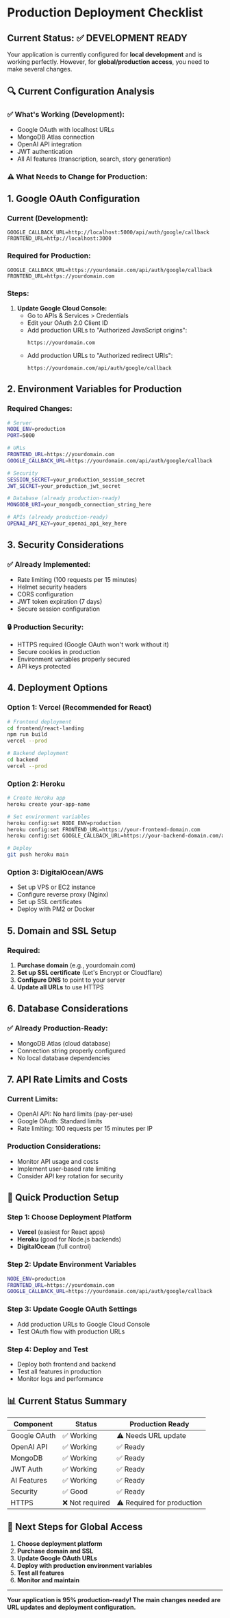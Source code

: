 # Production Deployment Checklist

## Current Status: ✅ DEVELOPMENT READY

Your application is currently configured for **local development** and is working perfectly. However, for **global/production access**, you need to make several changes.

## 🔍 Current Configuration Analysis

### ✅ What's Working (Development):
- Google OAuth with localhost URLs
- MongoDB Atlas connection
- OpenAI API integration
- JWT authentication
- All AI features (transcription, search, story generation)

### ⚠️ What Needs to Change for Production:

## 1. Google OAuth Configuration

### Current (Development):
```
GOOGLE_CALLBACK_URL=http://localhost:5000/api/auth/google/callback
FRONTEND_URL=http://localhost:3000
```

### Required for Production:
```
GOOGLE_CALLBACK_URL=https://yourdomain.com/api/auth/google/callback
FRONTEND_URL=https://yourdomain.com
```

### Steps:
1. **Update Google Cloud Console:**
   - Go to APIs & Services > Credentials
   - Edit your OAuth 2.0 Client ID
   - Add production URLs to "Authorized JavaScript origins":
     ```
     https://yourdomain.com
     ```
   - Add production URLs to "Authorized redirect URIs":
     ```
     https://yourdomain.com/api/auth/google/callback
     ```

## 2. Environment Variables for Production

### Required Changes:
```bash
# Server
NODE_ENV=production
PORT=5000

# URLs
FRONTEND_URL=https://yourdomain.com
GOOGLE_CALLBACK_URL=https://yourdomain.com/api/auth/google/callback

# Security
SESSION_SECRET=your_production_session_secret
JWT_SECRET=your_production_jwt_secret

# Database (already production-ready)
MONGODB_URI=your_mongodb_connection_string_here

# APIs (already production-ready)
OPENAI_API_KEY=your_openai_api_key_here
```

## 3. Security Considerations

### ✅ Already Implemented:
- Rate limiting (100 requests per 15 minutes)
- Helmet security headers
- CORS configuration
- JWT token expiration (7 days)
- Secure session configuration

### 🔒 Production Security:
- HTTPS required (Google OAuth won't work without it)
- Secure cookies in production
- Environment variables properly secured
- API keys protected

## 4. Deployment Options

### Option 1: Vercel (Recommended for React)
```bash
# Frontend deployment
cd frontend/react-landing
npm run build
vercel --prod

# Backend deployment
cd backend
vercel --prod
```

### Option 2: Heroku
```bash
# Create Heroku app
heroku create your-app-name

# Set environment variables
heroku config:set NODE_ENV=production
heroku config:set FRONTEND_URL=https://your-frontend-domain.com
heroku config:set GOOGLE_CALLBACK_URL=https://your-backend-domain.com/api/auth/google/callback

# Deploy
git push heroku main
```

### Option 3: DigitalOcean/AWS
- Set up VPS or EC2 instance
- Configure reverse proxy (Nginx)
- Set up SSL certificates
- Deploy with PM2 or Docker

## 5. Domain and SSL Setup

### Required:
1. **Purchase domain** (e.g., yourdomain.com)
2. **Set up SSL certificate** (Let's Encrypt or Cloudflare)
3. **Configure DNS** to point to your server
4. **Update all URLs** to use HTTPS

## 6. Database Considerations

### ✅ Already Production-Ready:
- MongoDB Atlas (cloud database)
- Connection string properly configured
- No local database dependencies

## 7. API Rate Limits and Costs

### Current Limits:
- OpenAI API: No hard limits (pay-per-use)
- Google OAuth: Standard limits
- Rate limiting: 100 requests per 15 minutes per IP

### Production Considerations:
- Monitor API usage and costs
- Implement user-based rate limiting
- Consider API key rotation for security

## 🚀 Quick Production Setup

### Step 1: Choose Deployment Platform
- **Vercel** (easiest for React apps)
- **Heroku** (good for Node.js backends)
- **DigitalOcean** (full control)

### Step 2: Update Environment Variables
```bash
NODE_ENV=production
FRONTEND_URL=https://yourdomain.com
GOOGLE_CALLBACK_URL=https://yourdomain.com/api/auth/google/callback
```

### Step 3: Update Google OAuth Settings
- Add production URLs to Google Cloud Console
- Test OAuth flow with production URLs

### Step 4: Deploy and Test
- Deploy both frontend and backend
- Test all features in production
- Monitor logs and performance

## 📊 Current Status Summary

| Component | Status | Production Ready |
|-----------|--------|------------------|
| Google OAuth | ✅ Working | ⚠️ Needs URL update |
| OpenAI API | ✅ Working | ✅ Ready |
| MongoDB | ✅ Working | ✅ Ready |
| JWT Auth | ✅ Working | ✅ Ready |
| AI Features | ✅ Working | ✅ Ready |
| Security | ✅ Good | ✅ Ready |
| HTTPS | ❌ Not required | ⚠️ Required for production |

## 🎯 Next Steps for Global Access

1. **Choose deployment platform**
2. **Purchase domain and SSL**
3. **Update Google OAuth URLs**
4. **Deploy with production environment variables**
5. **Test all features**
6. **Monitor and maintain**

---

**Your application is 95% production-ready! The main changes needed are URL updates and deployment configuration.**
